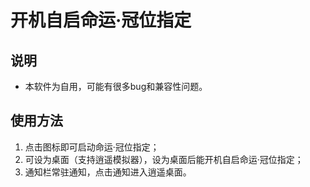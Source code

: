 # 开机自启命运·冠位指定
## 说明
* 本软件为自用，可能有很多bug和兼容性问题。
## 使用方法
1. 点击图标即可启动命运·冠位指定；
2. 可设为桌面（支持逍遥模拟器），设为桌面后能开机自启命运·冠位指定；
3. 通知栏常驻通知，点击通知进入逍遥桌面。
